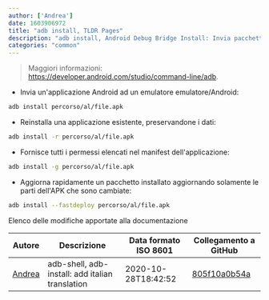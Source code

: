 ```yaml
---
author: ['Andrea']
date: 1603906972
title: "adb install, TLDR Pages"
description: "adb install, Android Debug Bridge Install: Invia pacchetti ad un emulatore Android od ad un dispositivo Android connesso."
categories: "common"
---
```

> Maggiori informazioni: <https://developer.android.com/studio/command-line/adb>.

- Invia un'applicazione Android ad un emulatore emulatore/Android:

```bash
adb install percorso/al/file.apk
```

- Reinstalla una applicazione esistente, preservandone i dati:

```bash
adb install -r percorso/al/file.apk
```

- Fornisce tutti i permessi elencati nel manifest dell'applicazione:

```bash
adb install -g percorso/al/file.apk
```

- Aggiorna rapidamente un pacchetto installato aggiornando solamente le parti dell'APK che sono cambiate:

```bash
adb install --fastdeploy percorso/al/file.apk
```
Elenco delle modifiche apportate alla documentazione


Autore | Descrizione | Data formato ISO 8601 | Collegamento a GitHub
------|-----|-----|-----
[Andrea](mailto:agnophi@gmail.com) | adb-shell, adb-install: add italian translation | 2020-10-28T18:42:52 | [805f10a0b54a](https://github.com/tldr-pages/tldr/commit/805f10a0b54a6814ecd1fb5501ed4f971df44e6a)

